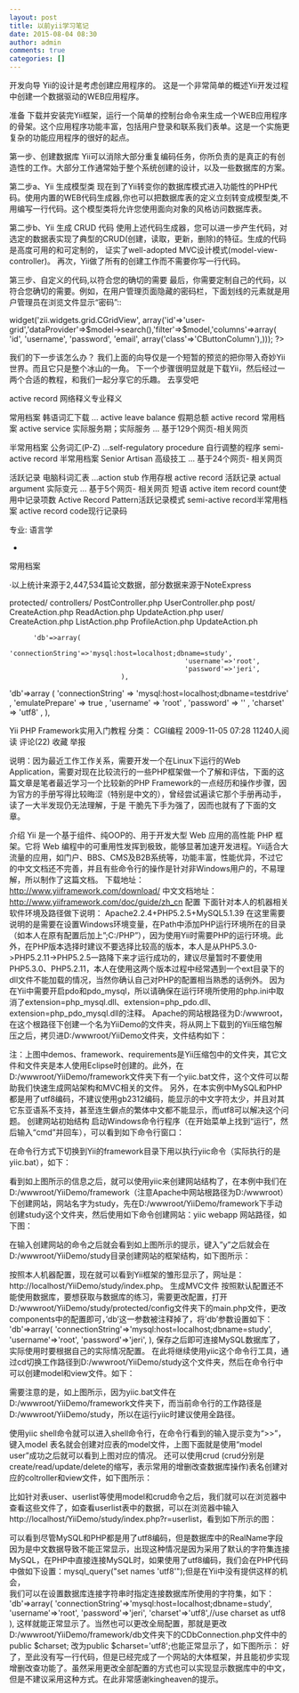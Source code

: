 ```yaml
---
layout: post
title: 以前yii学习笔记
date: 2015-08-04 08:30
author: admin
comments: true
categories: []
---
```

开发向导
Yii的设计是考虑创建应用程序的。 这是一个非常简单的概述Yii开发过程中创建一个数据驱动的WEB应用程序。

准备
下载并安装完Yii框架，运行一个简单的控制台命令来生成一个WEB应用程序的骨架。这个应用程序功能丰富，包括用户登录和联系我们表单。这是一个实施更复杂的功能应用程序的很好的起点。

第一步、创建数据库
Yii可以消除大部分重复编码任务，你所负责的是真正的有创造性的工作。大部分工作通常始于整个系统创建的设计，以及一些数据库的方案。

第二步a、Yii 生成模型类
现在到了Yii转变你的数据库模式进入功能性的PHP代码。使用内置的WEB代码生成器,你也可以把数据库表的定义立刻转变成模型类,不用编写一行代码。这个模型类将允许您使用面向对象的风格访问数据库表。

第二步b、Yii 生成 CRUD 代码
使用上述代码生成器，您可以进一步产生代码，对选定的数据表实现了典型的CRUD(创建，读取，更新，删除)的特征。生成的代码是高度可用的和可定制的， 证实了well-adopted MVC设计模式(model-view-controller)。 再次，Yii做了所有的创建工作而不需要你写一行代码。

第三步、自定义的代码,以符合您的确切的需要
最后，你需要定制自己的代码，以符合您确切的需要。例如，在用户管理页面隐藏的密码栏，下面划线的元素就是用户管理员在浏览文件显示“密码”::
<?php $this->widget('zii.widgets.grid.CGridView', array('id'=>'user-grid','dataProvider'=>$model->search(),'filter'=>$model,'columns'=>array(        'id', 'username',        'password',        'email', array('class'=>'CButtonColumn'),))); ?>                        
我们的下一步该怎么办？
我们上面的向导仅是一个短暂的预览的把你带入奇妙Yii世界。而且它只是整个冰山的一角。
下一个步骤很明显就是下载Yii，然后经过一两个合适的教程，和我们一起分享它的乐趣。
去享受吧


active record
网络释义专业释义


常用档案
韩语词汇下载 ... active leave balance 假期总额 active record 常用档案 active service 实际服务期；实际服务 ...
基于129个网页-相关网页

半常用档案
公务词汇(P-Z) ...self-regulatory procedure 自行调整的程序 semi-active record 半常用档案 Senior Artisan 高级技工 ...
基于24个网页- 相关网页

活跃记录
电脑科词汇表 ...action stub 作用存根 active record 活跃记录 actual argument 实际变元 ...
基于5个网页- 相关网页
短语
active item record count使用中记录项数
Active Record Pattern活跃记录模式
semi-active record半常用档案
active record code现行记录码

专业: 语言学

   * 
常用档案

·以上统计来源于2,447,534篇论文数据，部分数据来源于NoteExpress



protected/    controllers/        PostController.php        UserController.php        post/            CreateAction.php            ReadAction.php            UpdateAction.php        user/            CreateAction.php            ListAction.php            ProfileAction.php            UpdateAction.ph

          'db'=>array(
                                                'connectionString'=>'mysql:host=localhost;dbname=study',
                                                'username'=>'root',
                                                'password'=>'jeri',
                                ),




'db'=>array (
                   'connectionString' => 'mysql:host=localhost;dbname=testdrive' ,
                   'emulatePrepare' => true ,
                   'username' => 'root' ,
                   'password' => '' ,
                   'charset' => 'utf8' ,
            ),


Yii PHP Framework实用入门教程
分类： CGI编程 2009-11-05 07:28 11240人阅读 评论(22) 收藏 举报

说明：因为最近工作工作关系，需要开发一个在Linux下运行的Web Application，需要对现在比较流行的一些PHP框架做一个了解和评估，下面的这篇文章是笔者最近学习一个比较新的PHP Framework的一点经历和操作步骤，因为官方的手册写得比较晦涩（特别是中文的），曾经尝试遍读它那个手册再动手，读了一大半发现仍无法理解，于是 干脆先下手为强了，因而也就有了下面的文章。 
 
介绍
Yii 是一个基于组件、纯OOP的、用于开发大型 Web 应用的高性能 PHP 框架。它将 Web 编程中的可重用性发挥到极致，能够显著加速开发进程。Yii适合大流量的应用，如门户、BBS、CMS及B2B系统等，功能丰富，性能优异，不过它的中文文档还不完善，并且有些命令行的操作是针对非Windows用户的，不易理解，所以制作了这篇文档。
下载地址：http://www.yiiframework.com/download/
中文文档地址：http://www.yiiframework.com/doc/guide/zh_cn
配置
下面针对本人的机器相关软件环境及路径做下说明：
Apache2.2.4+PHP5.2.5+MySQL5.1.39
在这里需要说明的是需要在设置Windows环境变量，在Path中添加PHP运行环境所在的目录（如本人在原有配置后加上”;C:/PHP”），因为使用Yii时需要PHP的运行环境。此外，在PHP版本选择时建议不要选择比较高的版本，本人是从PHP5.3.0->PHP5.2.11->PHP5.2.5一路降下来才运行成功的，建议尽量暂时不要使用PHP5.3.0、PHP5.2.11，本人在使用这两个版本过程中经常遇到一个ext目录下的dll文件不能加载的情况，当然你确认自己对PHP的配置相当熟悉的话例外。
因为在Yii中需要开启pdo和pdo_mysql，所以请确保在运行环境所使用的php.ini中取消了extension=php_mysql.dll、extension=php_pdo.dll、extension=php_pdo_mysql.dll的注释。
Apache的网站根路径为D:/wwwroot，在这个根路径下创建一个名为YiiDemo的文件夹，将从网上下载到的Yii压缩包解压之后，拷贝进D:/wwwroot/YiiDemo文件夹，文件结构如下：

 
注：上图中demos、framework、requirements是Yii压缩包中的文件夹，其它文件和文件夹是本人使用Eclipse时创建的。此外，在D:/wwwroot/YiiDemo/framework文件夹下有一个yiic.bat文件，这个文件可以帮助我们快速生成网站架构和MVC相关的文件。
另外，在本实例中MySQL和PHP都是用了utf8编码，不建议使用gb2312编码，能显示的中文字符太少，并且对其它东亚语系不支持，甚至连生僻点的繁体中文都不能显示，而utf8可以解决这个问题。
创建网站初始结构
启动Windows命令行程序（在开始菜单上找到“运行”，然后输入“cmd”并回车），可以看到如下命令行窗口：

 
在命令行方式下切换到Yii的framework目录下用以执行yiic命令（实际执行的是yiic.bat），如下：

 
看到如上图所示的信息之后，就可以使用yiic来创建网站结构了，在本例中我们在D:/wwwroot/YiiDemo/framework（注意Apache中网站根路径为D:/wwwroot）下创建网站，网站名字为study，先在D:/wwwroot/YiiDemo/framework下手动创建study这个文件夹，然后使用如下命令创建网站：yiic webapp 网站路径，如下图：

 
在输入创建网站的命令之后就会看到如上图所示的提示，键入”y”之后就会在D:/wwwroot/YiiDemo/study目录创建网站的框架结构，如下图所示：

 
按照本人机器配置，现在就可以看到Yii框架的雏形显示了，网址是：http://localhost/YiiDemo/study/index.php。
生成MVC文件
按照默认配置还不能使用数据库，要想获取与数据库的练习，需要更改配置，打开D:/wwwroot/YiiDemo/study/protected/config文件夹下的main.php文件，更改components中的配置即可，’db’这一参数被注释掉了，将’db’参数设置如下：
'db'=>array(
                                                'connectionString'=>'mysql:host=localhost;dbname=study',
                                                'username'=>'root',
                                                'password'=>'jeri',
                                ),
保存之后即可连接MySQL数据库了，实际使用时要根据自己的实际情况配置。
在此将继续使用yiic这个命令行工具，通过cd切换工作路径到D:/wwwroot/YiiDemo/study这个文件夹，然后在命令行中可以创建model和view文件。如下：

 
需要注意的是，如上图所示，因为yiic.bat文件在D:/wwwroot/YiiDemo/framework文件夹下，而当前命令行的工作路径是D:/wwwroot/YiiDemo/study，所以在运行yiic时建议使用全路径。

使用yiic shell命令就可以进入shell命令行，在命令行看到的输入提示变为“>>”，键入model 表名就会创建对应表的model文件，上图下面就是使用“model user”成功之后就可以看到上图对应的情况。
还可以使用crud (crud分别是create/read/update/delete的缩写，表示常用的增删改查数据库操作)表名创建对应的coltroller和view文件，如下图所示：

 
比如针对表user、userlist等使用model和crud命令之后，我们就可以在浏览器中查看这些文件了，如查看userlist表中的数据，可以在浏览器中输入http://localhost/YiiDemo/study/index.php?r=userlist，看到如下所示的图：

 
可以看到尽管MySQL和PHP都是用了utf8编码，但是数据库中的RealName字段因为是中文数据导致不能正常显示，出现这种情况是因为采用了默认的字符集连接MySQL，在PHP中直接连接MySQL时，如果使用了utf8编码，我们会在PHP代码中做如下设置：mysql_query("set names 'utf8'");但是在Yii中没有提供这样的机会，           
我们可以在设置数据库连接字符串时指定连接数据库所使用的字符集，如下：
'db'=>array(
                                                'connectionString'=>'mysql:host=localhost;dbname=study',
                                                'username'=>'root',
                                                'password'=>'jeri',
                                                'charset'=>'utf8',//use charset as utf8
                                ),
这样就能正常显示了。当然也可以更改全局配置，那就是更改D:/wwwroot/YiiDemo/framework/db文件夹下的CDbConnection.php文件中的
public $charset;
改为public $charset='utf8';也能正常显示了，如下图所示：
好了，至此没有写一行代码，但是已经完成了一个网站的大体框架，并且能初步实现增删改查功能了。虽然采用更改全部配置的方式也可以实现显示数据库中的中文，但是不建议采用这种方式。在此非常感谢kingheaven的提示。


